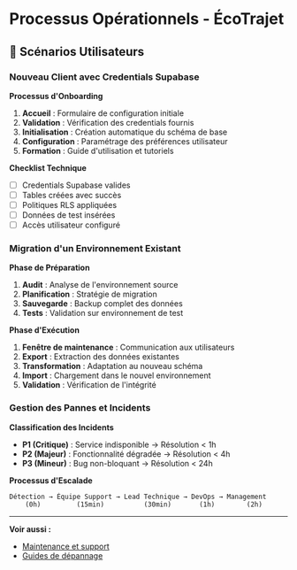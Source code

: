 
# Processus Opérationnels - ÉcoTrajet

## 👤 Scénarios Utilisateurs

### Nouveau Client avec Credentials Supabase

**Processus d'Onboarding**
1. **Accueil** : Formulaire de configuration initiale
2. **Validation** : Vérification des credentials fournis
3. **Initialisation** : Création automatique du schéma de base
4. **Configuration** : Paramétrage des préférences utilisateur
5. **Formation** : Guide d'utilisation et tutoriels

**Checklist Technique**
- [ ] Credentials Supabase valides
- [ ] Tables créées avec succès
- [ ] Politiques RLS appliquées
- [ ] Données de test insérées
- [ ] Accès utilisateur configuré

### Migration d'un Environnement Existant

**Phase de Préparation**
1. **Audit** : Analyse de l'environnement source
2. **Planification** : Stratégie de migration
3. **Sauvegarde** : Backup complet des données
4. **Tests** : Validation sur environnement de test

**Phase d'Exécution**
1. **Fenêtre de maintenance** : Communication aux utilisateurs
2. **Export** : Extraction des données existantes
3. **Transformation** : Adaptation au nouveau schéma
4. **Import** : Chargement dans le nouvel environnement
5. **Validation** : Vérification de l'intégrité

### Gestion des Pannes et Incidents

**Classification des Incidents**
- **P1 (Critique)** : Service indisponible → Résolution < 1h
- **P2 (Majeur)** : Fonctionnalité dégradée → Résolution < 4h
- **P3 (Mineur)** : Bug non-bloquant → Résolution < 24h

**Processus d'Escalade**
```
Détection → Équipe Support → Lead Technique → DevOps → Management
    (0h)         (15min)          (30min)       (1h)        (2h)
```

---

**Voir aussi :**
- [Maintenance et support](./maintenance.md)
- [Guides de dépannage](../guides/troubleshooting.md)

